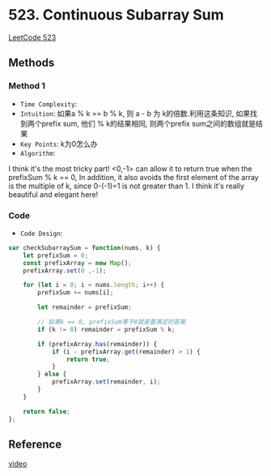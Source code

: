 # 523. Continuous Subarray Sum

[LeetCode 523](https://leetcode.com/problems/continuous-subarray-sum/)

## Methods

### Method 1

* `Time Complexity`:
* `Intuition`: 如果a % k == b % k, 则 a - b 为 k的倍数.利用这条知识, 如果找到两个prefix sum, 他们 % k的结果相同, 则两个prefix sum之间的数组就是结果
* `Key Points`: k为0怎么办
* `Algorithm`:

I think it's the most tricky part! <0,-1> can allow it to return true when the prefixSum % k == 0,
In addition, it also avoids the first element of the array is the multiple of k, since 0-(-1)=1 is not greater than 1. I think it's really beautiful and elegant here!

### Code

* `Code Design`:

```javascript
var checkSubarraySum = function(nums, k) {
    let prefixSum = 0;
    const prefixArray = new Map();
    prefixArray.set(0 ,-1);

    for (let i = 0; i < nums.length; i++) {
        prefixSum += nums[i];

        let remainder = prefixSum;

        // 如果k == 0, prefixSum等于0就是要满足的答案
        if (k != 0) remainder = prefixSum % k;

        if (prefixArray.has(remainder)) {
            if (i - prefixArray.get(remainder) > 1) {
                return true;
            }
        } else {
            prefixArray.set(remainder, i);
        }
    }

    return false;
};

```

## Reference

[video](https://www.youtube.com/watch?v=lAan667yWQ4)
